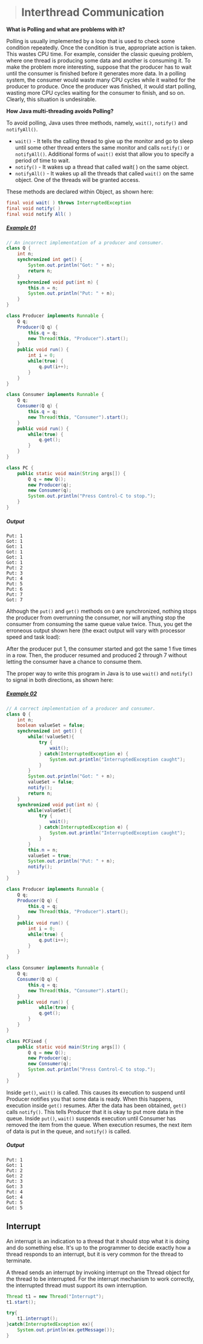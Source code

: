 ># Interthread Communication

__What is Polling and what are problems with it?__

Polling is usually implemented by a loop that is used to check some condition repeatedly. Once the condition is true, appropriate action is taken. This wastes CPU time. For example, consider the classic queuing problem, where one thread is producing some data and another is consuming it. To make the problem more interesting, suppose that the producer has to wait until the consumer is finished before it generates more data. In a polling system, the consumer would waste many CPU cycles while it waited for the producer to produce. Once the producer was finished, it would start polling, wasting more CPU cycles waiting for the consumer to finish, and so on. Clearly, this situation is undesirable.

__How Java multi-threading avoids Polling?__

To avoid polling, Java uses three methods, namely, `wait()`, `notify()` and `notifyAll()`.

* `wait()` - It tells the calling thread to give up the monitor and go to sleep until some other thread enters the same monitor and calls `notify()` or `notifyAll()`. Additional forms of `wait()` exist that allow you to specify a period of time to wait.
* `notify()` - It wakes up a thread that called wait( ) on the same object.
* `notifyAll()` - It wakes up all the threads that called `wait()` on the same object. One of the threads will be granted access.

These methods are declared within Object, as shown here:
```java
final void wait( ) throws InterruptedException
final void notify( )
final void notify All( )
```

##### [Example 01](../20-Examples/14-Multithreaded-Programing/06-Interthread-Communication/Example-01/)

```java
// An incorrect implementation of a producer and consumer.
class Q {
    int n;
    synchronized int get() {
        System.out.println("Got: " + n);
        return n;
    }
    synchronized void put(int n) {
        this.n = n;
        System.out.println("Put: " + n);
    }
}
```

```java
class Producer implements Runnable {
    Q q;
    Producer(Q q) {
        this.q = q;
        new Thread(this, "Producer").start();
    }
    public void run() {
        int i = 0;
        while(true) {
            q.put(i++);
        }
    }
}
```

```java
class Consumer implements Runnable {
    Q q;
    Consumer(Q q) {
        this.q = q;
        new Thread(this, "Consumer").start();
    }
    public void run() {
        while(true) {
            q.get();
        }
    }
}
```

```java
class PC {
    public static void main(String args[]) {
        Q q = new Q();
        new Producer(q);
        new Consumer(q);
        System.out.println("Press Control-C to stop.");
    }
}
```

##### Output

    Put: 1
    Got: 1
    Got: 1
    Got: 1
    Got: 1
    Got: 1
    Put: 2
    Put: 3
    Put: 4
    Put: 5
    Put: 6
    Put: 7
    Got: 7

Although the `put()` and `get()` methods on `Q` are synchronized, nothing stops the producer from overrunning the consumer, nor will anything stop the consumer from consuming the same queue value twice. Thus, you get the erroneous output shown here (the exact output will vary with processor speed and task load):

After the producer put 1, the consumer started and got the same 1 five times in a row. Then, the producer resumed and produced 2 through 7 without letting the consumer have a chance to consume them.

The proper way to write this program in Java is to use `wait()` and `notify()` to signal in both directions, as shown here:

##### [Example 02](../20-Examples/14-Multithreaded-Programing/06-Interthread-Communication/Example-02/)

```java
// A correct implementation of a producer and consumer.
class Q {
    int n;
    boolean valueSet = false;
    synchronized int get() {
        while(!valueSet){
            try {
                wait();
            } catch(InterruptedException e) {
                System.out.println("InterruptedException caught");
            }
        }
        System.out.println("Got: " + n);
        valueSet = false;
        notify();
        return n;
    }
    synchronized void put(int n) {
        while(valueSet){
            try {
                wait();
            } catch(InterruptedException e) {
                System.out.println("InterruptedException caught");
            }
        }
        this.n = n;
        valueSet = true;
        System.out.println("Put: " + n);
        notify();
    }
}
```

```java
class Producer implements Runnable {
    Q q;
    Producer(Q q) {
        this.q = q;
        new Thread(this, "Producer").start();
    }
    public void run() {
        int i = 0;
        while(true) {
            q.put(i++);
        }
    }
}
```

```java
class Consumer implements Runnable {
    Q q;
    Consumer(Q q) {
        this.q = q;
        new Thread(this, "Consumer").start();
    }
    public void run() {
            while(true) {
            q.get();
        }
    }
}
```

```java
class PCFixed {
    public static void main(String args[]) {
        Q q = new Q();
        new Producer(q);
        new Consumer(q);
        System.out.println("Press Control-C to stop.");
    }
}
```

Inside `get()`, `wait()` is called. This causes its execution to suspend until Producer notifies you that some data is ready. When this happens, execution inside `get()` resumes. After the data has been obtained, `get()` calls `notify()`. This tells Producer that it is okay to put more data in the queue. Inside `put()`, `wait()` suspends execution until Consumer has removed the item from the queue. When execution resumes, the next item of data is put in the queue, and `notify()` is called.

##### Output

    Put: 1
    Got: 1
    Put: 2
    Got: 2
    Put: 3
    Got: 3
    Put: 4
    Got: 4
    Put: 5
    Got: 5


## Interrupt

An interrupt is an indication to a thread that it should stop what it is doing and do something else. It's up to the programmer to decide exactly how a thread responds to an interrupt, but it is very common for the thread to terminate.

A thread sends an interrupt by invoking interrupt on the Thread object for the thread to be interrupted. For the interrupt mechanism to work correctly, the interrupted thread must support its own interruption.

```java
Thread t1 = new Thread("Interrupt");
t1.start();

try{
    t1.interrupt();
}catch(InterruptedException ex){
    System.out.println(ex.getMessage());
}
```
